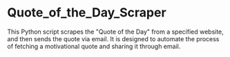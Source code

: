 # Quote_of_the_Day_Scraper
 This Python script scrapes the "Quote of the Day" from a specified website, and then sends the quote via email. It is designed to automate the process of fetching a motivational quote and sharing it through email.
